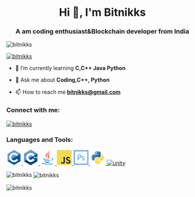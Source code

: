 <h1 align="center">Hi 👋, I'm Bitnikks</h1>
<h3 align="center">A am coding enthusiast&Blockchain developer from India</h3>

<p align="left"> <img src="https://komarev.com/ghpvc/?username=bitnikks&label=Profile%20views&color=0e75b6&style=flat" alt="bitnikks" /> </p>

<p align="left"> <a href="https://twitter.com/bitnikks" target="blank"><img src="https://img.shields.io/twitter/follow/bitnikks?logo=twitter&style=for-the-badge" alt="bitnikks" /></a> </p>

- 🌱 I’m currently learning **C,C++ Java Python**

- 💬 Ask me about **Coding,C++, Python**

- 📫 How to reach me **bitnikks@gmail.com**

<h3 align="left">Connect with me:</h3>
<p align="left">
<a href="https://twitter.com/bitnikks" target="blank"><img align="center" src="https://raw.githubusercontent.com/rahuldkjain/github-profile-readme-generator/master/src/images/icons/Social/twitter.svg" alt="bitnikks" height="30" width="40" /></a>
</p>

<h3 align="left">Languages and Tools:</h3>
<p align="left"> <a href="https://www.cprogramming.com/" target="_blank" rel="noreferrer"> <img src="https://raw.githubusercontent.com/devicons/devicon/master/icons/c/c-original.svg" alt="c" width="40" height="40"/> </a> <a href="https://www.w3schools.com/cpp/" target="_blank" rel="noreferrer"> <img src="https://raw.githubusercontent.com/devicons/devicon/master/icons/cplusplus/cplusplus-original.svg" alt="cplusplus" width="40" height="40"/> </a> <a href="https://www.java.com" target="_blank" rel="noreferrer"> <img src="https://raw.githubusercontent.com/devicons/devicon/master/icons/java/java-original.svg" alt="java" width="40" height="40"/> </a> <a href="https://developer.mozilla.org/en-US/docs/Web/JavaScript" target="_blank" rel="noreferrer"> <img src="https://raw.githubusercontent.com/devicons/devicon/master/icons/javascript/javascript-original.svg" alt="javascript" width="40" height="40"/> </a> <a href="https://www.photoshop.com/en" target="_blank" rel="noreferrer"> <img src="https://raw.githubusercontent.com/devicons/devicon/master/icons/photoshop/photoshop-line.svg" alt="photoshop" width="40" height="40"/> </a> <a href="https://www.python.org" target="_blank" rel="noreferrer"> <img src="https://raw.githubusercontent.com/devicons/devicon/master/icons/python/python-original.svg" alt="python" width="40" height="40"/> </a> <a href="https://unity.com/" target="_blank" rel="noreferrer"> <img src="https://www.vectorlogo.zone/logos/unity3d/unity3d-icon.svg" alt="unity" width="40" height="40"/> </a> </p>

<p><img align="left" src="https://github-readme-stats.vercel.app/api/top-langs?username=bitnikks&show_icons=true&locale=en&layout=compact" alt="bitnikks" /></p>

<p>&nbsp;<img align="center" src="https://github-readme-stats.vercel.app/api?username=bitnikks&show_icons=true&locale=en" alt="bitnikks" /></p>

<p><img align="center" src="https://github-readme-streak-stats.herokuapp.com/?user=bitnikks&" alt="bitnikks" /></p>
